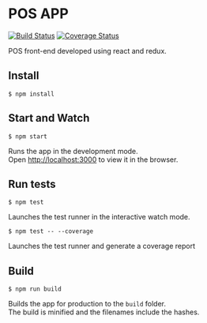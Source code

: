 # POS APP

[![Build Status](https://travis-ci.com/heshanera/POS.svg?token=ip5Rapk5jYsnEQF9yfy4&branch=master)](https://travis-ci.com/heshanera/POS)
[![Coverage Status](https://coveralls.io/repos/github/heshanera/POS/badge.svg?branch=master)](https://coveralls.io/github/heshanera/POS?branch=master)

POS front-end developed using react and redux.

## Install

```
$ npm install
```

## Start and Watch

```
$ npm start
```

Runs the app in the development mode.<br>
Open [http://localhost:3000](http://localhost:3000) to view it in the browser.

## Run tests

```
$ npm test
```

Launches the test runner in the interactive watch mode.<br>

```
$ npm test -- --coverage
```

Launches the test runner and generate a coverage report<br>

## Build

```
$ npm run build
```

Builds the app for production to the `build` folder.<br>
The build is minified and the filenames include the hashes.<br>
